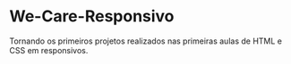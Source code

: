 # We-Care-Responsivo
Tornando os primeiros projetos realizados nas primeiras aulas de HTML e CSS em responsivos.








<img scr="https://raw.githubusercontent.com/PriscilaKimura/We-Care-CSS-Responsivo/3b07870fbb3c09090d9aab14bd6697e34f948aef/img/img%20readme%20we%20care.jpg"/> 
